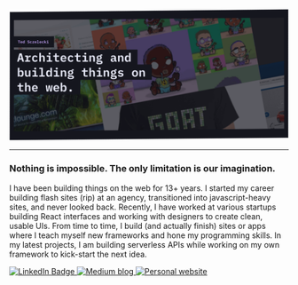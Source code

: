 <a href="https://tedsczelecki.com" target="_blank">
<img src="images/landing-hero.png" />
</a>

---
### Nothing is impossible. The only limitation is our imagination.
I have been building things on the web for 13+ years. I started my career building flash sites (rip) at an agency, transitioned into javascript-heavy sites, and never looked back. Recently, I have worked at various startups building React interfaces and working with designers to create clean, usable UIs. From time to time, I build (and actually finish) sites or apps where I teach myself new frameworks and hone my programming skills. In my latest projects, I am building serverless APIs while working on my own framework to kick-start the next idea.

<a href="https://www.linkedin.com/in/ted-sczelecki/" target="_blank">
    <img src="https://img.shields.io/badge/LinkedIn-blue?style=for-the-badge&logo=linkedin&logoColor=white" alt="LinkedIn Badge"/>
</a>
<a href="https://medium.com/@ted.sczelecki" target="_blank">
    <img src="https://img.shields.io/badge/Medium-black?style=for-the-badge&logo=medium&logoColor=white" alt="Medium blog"/>
</a>
<a href="https://tedsczelecki.com#contact" target="_blank">
    <img src="https://img.shields.io/badge/website-000000?style=for-the-badge&logo=About.me&logoColor=white" alt="Personal website"/>
</a>
